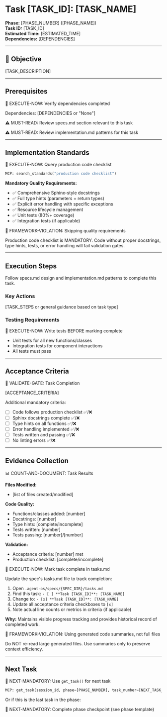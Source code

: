 # Task [TASK_ID]: [TASK_NAME]

**Phase:** [PHASE_NUMBER] ([PHASE_NAME])  
**Task ID:** [TASK_ID]  
**Estimated Time:** [ESTIMATED_TIME]  
**Dependencies:** [DEPENDENCIES]

---

## 🎯 Objective

[TASK_DESCRIPTION]

---

## Prerequisites

🛑 EXECUTE-NOW: Verify dependencies completed

Dependencies: [DEPENDENCIES or "None"]

⚠️ MUST-READ: Review specs.md section relevant to this task

⚠️ MUST-READ: Review implementation.md patterns for this task

---

## Implementation Standards

🛑 EXECUTE-NOW: Query production code checklist

```python
MCP: search_standards("production code checklist")
```

**Mandatory Quality Requirements:**
- ✅ Comprehensive Sphinx-style docstrings
- ✅ Full type hints (parameters + return types)
- ✅ Explicit error handling with specific exceptions
- ✅ Resource lifecycle management
- ✅ Unit tests (80%+ coverage)
- ✅ Integration tests (if applicable)

🚨 FRAMEWORK-VIOLATION: Skipping quality requirements

Production code checklist is MANDATORY. Code without proper docstrings, type hints, tests, or error handling will fail validation gates.

---

## Execution Steps

Follow specs.md design and implementation.md patterns to complete this task.

### Key Actions

[TASK_STEPS or general guidance based on task type]

### Testing Requirements

🛑 EXECUTE-NOW: Write tests BEFORE marking complete

- Unit tests for all new functions/classes
- Integration tests for component interactions
- All tests must pass

---

## Acceptance Criteria

🛑 VALIDATE-GATE: Task Completion

[ACCEPTANCE_CRITERIA]

Additional mandatory criteria:
- [ ] Code follows production checklist ✅/❌
- [ ] Sphinx docstrings complete ✅/❌
- [ ] Type hints on all functions ✅/❌
- [ ] Error handling implemented ✅/❌
- [ ] Tests written and passing ✅/❌
- [ ] No linting errors ✅/❌

---

## Evidence Collection

📊 COUNT-AND-DOCUMENT: Task Results

**Files Modified:**
- [list of files created/modified]

**Code Quality:**
- Functions/classes added: [number]
- Docstrings: [number]
- Type hints: [complete/incomplete]
- Tests written: [number]
- Tests passing: [number]/[number]

**Validation:**
- Acceptance criteria: [number] met
- Production checklist: [complete/incomplete]

🛑 EXECUTE-NOW: Mark task complete in tasks.md

Update the spec's tasks.md file to track completion:

1. Open `.agent-os/specs/{SPEC_DIR}/tasks.md`
2. Find this task: `- [ ] **Task [TASK_ID]**: [TASK_NAME]`
3. Change to: `- [x] **Task [TASK_ID]**: [TASK_NAME]`
4. Update all acceptance criteria checkboxes to `[x]`
5. Note actual line counts or metrics in criteria (if applicable)

**Why:** Maintains visible progress tracking and provides historical record of completed work.

🚨 FRAMEWORK-VIOLATION: Using generated code summaries, not full files

Do NOT re-read large generated files. Use summaries only to preserve context efficiency.

---

## Next Task

🎯 NEXT-MANDATORY: Use `get_task()` for next task

```python
MCP: get_task(session_id, phase=[PHASE_NUMBER], task_number=[NEXT_TASK_NUMBER])
```

Or if this is the last task in the phase:

🎯 NEXT-MANDATORY: Complete phase checkpoint (see phase template)


